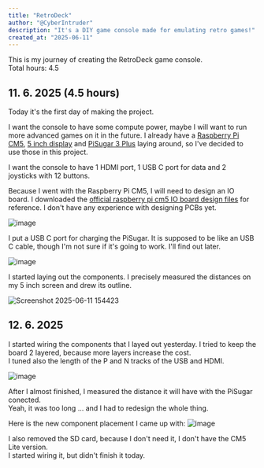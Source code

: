 ```yaml
---
title: "RetroDeck"
author: "@CyberIntruder"
description: "It's a DIY game console made for emulating retro games!"
created_at: "2025-06-11"
---
```


This is my journey of creating the RetroDeck game console. <br>
Total hours: 4.5

## 11. 6. 2025 (4.5 hours)

Today it's the first day of making the project.

I want the console to have some compute power, maybe I will want to run more advanced games on it in the future. I already have a [Raspberry Pi CM5](https://www.raspberrypi.com/products/compute-module-5), [5 inch display](https://www.elecrow.com/rc050s-hdmi-5-inch-800x480-capacitive-touch-monitor-built-in-speaker-with-backlight-control.html?idd=6) and [PiSugar 3 Plus](https://www.pisugar.com/products/pisugar-3-plus-raspberry-pi-ups) laying around, so I've decided to use those in this project.

I want the console to have 1 HDMI port, 1 USB C port for data and 2 joysticks with 12 buttons.

Because I went with the Raspberry Pi CM5, I will need to design an IO board. I downloaded the [official raspberry pi cm5 IO board design files](https://rpltd.co/cm5io-design-files) for reference. I don't have any experience with designing PCBs yet.

![image](https://github.com/user-attachments/assets/d816617a-8c7a-458e-bbcd-6ca73103f103)

I put a USB C port for charging the PiSugar. It is supposed to be like an USB C cable, though I'm not sure if it's going to work. I'll find out later.

![image](https://github.com/user-attachments/assets/ee02b9e1-235f-4121-9758-7ab1a2f0a689)

I started laying out the components. I precisely measured the distances on my 5 inch screen and drew its outline.

![Screenshot 2025-06-11 154423](https://github.com/user-attachments/assets/1abfea29-b796-4895-937e-14d929d374df)


## 12. 6. 2025

I started wiring the components that I layed out yesterday. I tried to keep the board 2 layered, because more layers increase the cost. <br>
I tuned also the length of the P and N tracks of the USB and HDMI.

![image](https://github.com/user-attachments/assets/994359ac-d6c1-4e85-9a7e-8700c2efff2a)

After I almost finished, I measured the distance it will have with the PiSugar conected. <br>
Yeah, it was too long ... and I had to redesign the whole thing.

Here is the new component placement I came up with:
![image](https://github.com/user-attachments/assets/e8c3a5b9-1fc6-48b7-992f-7be9a816c550)

I also removed the SD card, because I don't need it, I don't have the CM5 Lite version. <br>
I started wiring it, but didn't finish it today.
